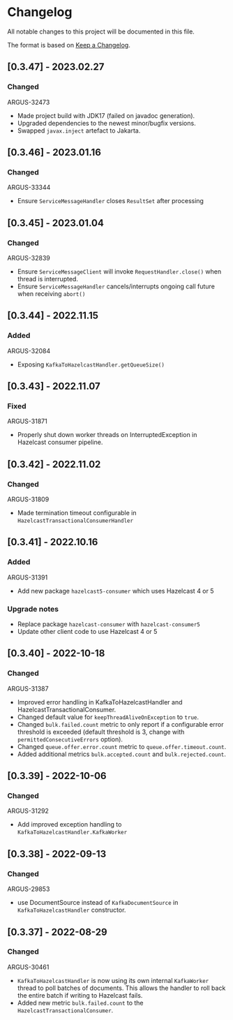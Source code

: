 # Changelog
All notable changes to this project will be documented in this file.

The format is based on [Keep a Changelog](https://keepachangelog.com/en/1.0.0/).

## [0.3.47] - 2023.02.27
### Changed
ARGUS-32473
- Made project build with JDK17 (failed on javadoc generation).
- Upgraded dependencies to the newest minor/bugfix versions.
- Swapped `javax.inject` artefact to Jakarta.

## [0.3.46] - 2023.01.16
### Changed
ARGUS-33344
- Ensure `ServiceMessageHandler` closes `ResultSet` after processing 

## [0.3.45] - 2023.01.04
### Changed
ARGUS-32839
- Ensure `ServiceMessageClient` will invoke `RequestHandler.close()` when thread is interrupted.
- Ensure `ServiceMessageHandler` cancels/interrupts ongoing call future when receiving `abort()` 

## [0.3.44] - 2022.11.15
### Added
ARGUS-32084
- Exposing `KafkaToHazelcastHandler.getQueueSize()`

## [0.3.43] - 2022.11.07
### Fixed
ARGUS-31871
- Properly shut down worker threads on InterruptedException in Hazelcast consumer pipeline.

## [0.3.42] - 2022.11.02
### Changed
ARGUS-31809
- Made termination timeout configurable in `HazelcastTransactionalConsumerHandler`

## [0.3.41] - 2022.10.16
### Added
ARGUS-31391
- Add new package `hazelcast5-consumer` which uses Hazelcast 4 or 5

### Upgrade notes
* Replace package `hazelcast-consumer` with `hazelcast-consumer5`
* Update other client code to use Hazelcast 4 or 5

## [0.3.40] - 2022-10-18
### Changed
ARGUS-31387
- Improved error handling in KafkaToHazelcastHandler and HazelcastTransactionalConsumer.
- Changed default value for `keepThreadAliveOnException` to `true`.
- Changed `bulk.failed.count` metric to only report if a configurable error threshold is exceeded
(default threshold is 3, change with `permittedConsecutiveErrors` option).
- Changed `queue.offer.error.count` metric to `queue.offer.timeout.count`.
- Added additional metrics `bulk.accepted.count` and `bulk.rejected.count`.

## [0.3.39] - 2022-10-06
### Changed
ARGUS-31292
- Add improved exception handling to `KafkaToHazelcastHandler.KafkaWorker`

## [0.3.38] - 2022-09-13
### Changed
ARGUS-29853
- use DocumentSource instead of `KafkaDocumentSource` in `KafkaToHazelcastHandler` constructor.

## [0.3.37] - 2022-08-29
### Changed
ARGUS-30461
- `KafkaToHazelcastHandler` is now using its own internal `KafkaWorker` thread to poll batches of documents.
  This allows the handler to roll back the entire batch if writing to Hazelcast fails.
- Added new metric `bulk.failed.count` to the `HazelcastTransactionalConsumer`.

